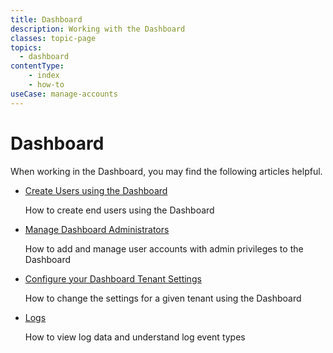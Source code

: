 ```yaml
---
title: Dashboard
description: Working with the Dashboard
classes: topic-page
topics:
  - dashboard
contentType: 
    - index
    - how-to
useCase: manage-accounts
---
```


<div class="topic-page-header">
  <div data-name="example" class="topic-page-badge"></div>
  <h1>Dashboard</h1>
  <p>
    When working in the Dashboard, you may find the following articles helpful.
  </p>
</div>

<ul class="topic-links">
  <li>
    <i class="icon icon-budicon-715"></i><a href="/users/guides/create-users">Create Users using the Dashboard</a>
    <p>How to create end users using the Dashboard</p>
  </li>
  <li>
    <i class="icon icon-budicon-715"></i><a href="/dashboard/manage-dashboard-admins">Manage Dashboard Administrators</a>
    <p>How to add and manage user accounts with admin privileges to the Dashboard</p>
  </li>
  <li>
    <i class="icon icon-budicon-715"></i><a href="/dashboard/dashboard-tenant-settings">Configure your Dashboard Tenant Settings</a>
    <p>How to change the settings for a given tenant using the Dashboard</p>
  </li>
  <li>
    <i class="icon icon-budicon-715"></i><a href="/logs">Logs</a>
    <p>How to view log data and understand log event types</p>
  </li>
</ul>
